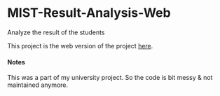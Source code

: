 # MIST-Result-Analysis-Web
Analyze the result of the students

This project is the web version of the project [here](https://github.com/mamun4122/MIST-Result-Analysis). 


#### Notes
This was a part of my university project. So the code is bit messy & not maintained anymore.
